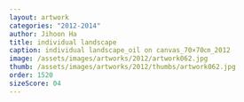 ```yaml
---
layout: artwork
categories: "2012-2014"
author: Jihoon Ha
title: individual landscape
caption: individual landscape_oil on canvas_70×70㎝_2012
image: /assets/images/artworks/2012/artwork062.jpg
thumb: /assets/images/artworks/2012/thumbs/artwork062.jpg
order: 1520
sizeScore: 04
---
```


